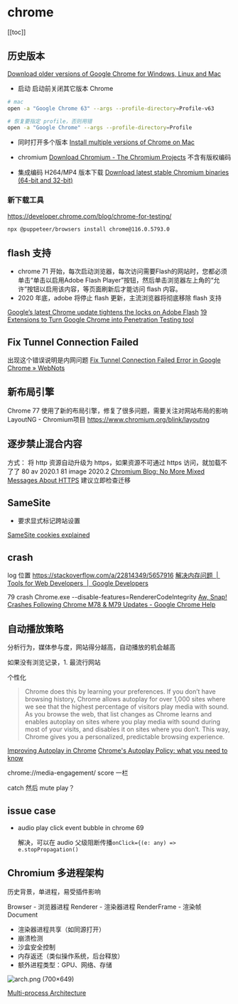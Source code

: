 # chrome
[[toc]]

## 历史版本

[Download older versions of Google Chrome for Windows, Linux and Mac](https://www.slimjet.com/chrome/google-chrome-old-version.php)

- 启动
  启动前关闭其它版本 Chrome

```sh
# mac
open -a "Google Chrome 63" --args --profile-directory=Profile-v63

# 恢复要指定 profile，否则用错
open -a "Google Chrome" --args --profile-directory=Profile
```
- 同时打开多个版本
[Install multiple versions of Chrome on Mac](https://zhoukekestar.github.io/notes/2017/11/01/install-multi-chrome.html)

- chromium
  [Download Chromium - The Chromium Projects](https://www.chromium.org/getting-involved/download-chromium)
  不含有版权编码

- 集成编码 H264/MP4 版本下载
  [Download latest stable Chromium binaries (64-bit and 32-bit)](https://chromium.woolyss.com/)

### 新下载工具

https://developer.chrome.com/blog/chrome-for-testing/

```sh
npx @puppeteer/browsers install chrome@116.0.5793.0
```

## flash 支持
- chrome 71 开始，每次启动浏览器，每次访问需要Flash的网站时，您都必须单击“单击以启用Adobe Flash Player”按钮，然后单击浏览器左上角的“允许”按钮以启用该内容，等页面刷新后才能访问 flash 内容。
- 2020 年底，adobe 将停止 flash 更新，主流浏览器将彻底移除 flash 支持

[Google’s latest Chrome update tightens the locks on Adobe Flash](https://www.usatoday.com/story/tech/columnist/2018/09/24/googles-latest-chrome-update-tightens-locks-adobe-flash/1348935002/)
[19 Extensions to Turn Google Chrome into Penetration Testing tool](https://resources.infosecinstitute.com/19-extensions-to-turn-google-chrome-into-penetration-testing-tool/)

## Fix Tunnel Connection Failed
出现这个错误说明是内网问题
[Fix Tunnel Connection Failed Error in Google Chrome » WebNots](https://www.webnots.com/fix-tunnel-connection-failed-error-in-google-chrome/)

## 新布局引擎
Chrome 77 使用了新的布局引擎，修复了很多问题，需要关注对网站布局的影响
LayoutNG - Chromium项目 https://www.chromium.org/blink/layoutng

## 逐步禁止混合内容
方式： 将 http 资源自动升级为 https，如果资源不可通过 https 访问，就加载不了了
80 av 2020.1
81 image 2020.2
[Chromium Blog: No More Mixed Messages About HTTPS](https://blog.chromium.org/2019/10/no-more-mixed-messages-about-https.html)
建议立即检查迁移

## SameSite
- 要求显式标记跨站设置

[SameSite cookies explained](https://web.dev/samesite-cookies-explained/)

## crash
log 位置
https://stackoverflow.com/a/22814349/5657916
[解决内存问题  |  Tools for Web Developers  |  Google Developers](https://developers.google.com/web/tools/chrome-devtools/memory-problems)


79 crash
Chrome.exe --disable-features=RendererCodeIntegrity
[Aw, Snap! Crashes Following Chrome M78 & M79 Updates - Google Chrome Help](https://support.google.com/chrome/thread/17555930?hl=en)

## 自动播放策略

分析行为，媒体参与度，网站得分越高，自动播放的机会越高

如果没有浏览记录，1. 最流行网站

个性化

> Chrome does this by learning your preferences. If you don’t have browsing history, Chrome allows autoplay for over 1,000 sites where we see that the highest percentage of visitors play media with sound. As you browse the web, that list changes as Chrome learns and enables autoplay on sites where you play media with sound during most of your visits, and disables it on sites where you don’t. This way, Chrome gives you a personalized, predictable browsing experience.

[Improving Autoplay in Chrome](https://blog.google/products/chrome/improving-autoplay-chrome/)
[Chrome's Autoplay Policy: what you need to know](https://www.theoplayer.com/blog/chrome-autoplay-policy-what-you-need-to-know)

chrome://media-engagement/
score 一栏

catch 然后 mute play？

## issue case

- audio play click event bubble in chrome 69

    解决，可以在 audio 父级阻断传播`onClick={(e: any) => e.stopPropagation()`

## Chromium 多进程架构

历史背景，单进程，易受插件影响

Browser - 浏览器进程
	Renderer - 渲染器进程
	RenderFrame - 渲染帧 Document

- 渲染器进程共享（如同源打开）
- 崩溃检测
- 沙盒安全控制
- 内存返还（类似操作系统，后台释放）
- 额外进程类型：GPU、网络、存储

![arch.png (700×649)](https://www.chromium.org/developers/design-documents/multi-process-architecture/arch.png)

[Multi-process Architecture](https://www.chromium.org/developers/design-documents/multi-process-architecture/)